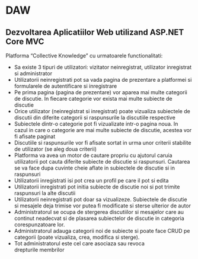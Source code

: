 # DAW
## Dezvoltarea Aplicatiilor Web utilizand ASP.NET Core MVC

Platforma “Collective Knowledge” cu urmatoarele functionalitati:
* Sa existe 3 tipuri de utilizatori: vizitator neinregistrat, utilizator inregistrat si administrator 
* Utilizatorii neinregistrati pot sa vada pagina de prezentare a platformei si formularele de autentificare si inregistrare 
* Pe prima pagina (pagina de prezentare) vor aparea mai multe categorii de discutie. In fiecare categorie vor exista mai multe subiecte de discutie 
* Orice utilizator (neinregistrat si inregistrat) poate vizualiza subiectele de discutii din diferite categorii si raspunsurile la discutiile respective 
* Subiectele dintr-o categorie pot fi vizualizate intr-o pagina noua. In cazul in care o categorie are mai multe subiecte de discutie, acestea vor fi afisate paginat 
* Discutiile si raspunsurile vor fi afisate sortat in urma unor criterii stabilite de utilizator (se aleg doua criterii) 
* Platforma va avea un motor de cautare propriu cu ajutorul caruia utilizatorii pot cauta diferite subiecte de discutie si raspunsuri. Cautarea se va face dupa cuvinte cheie aflate in subiectele de discutie si in raspunsuri
* Utilizatorii inregistrati isi pot crea un profil pe care il pot si edita 
* Utilizatorii inregistrati pot initia subiecte de discutie noi si pot trimite raspunsuri la alte discutii
* Utilizatorii neinregistrati pot doar sa vizualizeze. Subiectele de discutie si mesajele deja trimise vor putea fi modificate si sterse ulterior de autor 
* Administratorul se ocupa de stergerea discutiilor si mesajelor care au continut neadecvat si de plasarea subiectelor de discutie in categoria corespunzatoare lor. 
* Administratorul adauga categorii noi de subiecte si poate face CRUD pe categorii (poate vizualiza, crea, modifica si sterge).
* Tot administratorul este cel care asociaza sau revoca drepturile membrilor
